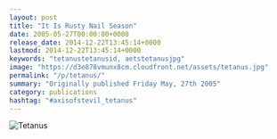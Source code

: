 ```yaml
---
layout: post
title: "It Is Rusty Nail Season"
date: 2005-05-27T00:00:00+0000
release_date: 2014-12-22T13:45:14+0000
lastmod: 2014-12-22T13:45:14+0000
keywords: "tetanustetanusid, aetstetanusjpg"
image: "https://d3e878vmunx8cm.cloudfront.net/assets/tetanus.jpg"
permalink: "/p/tetanus/"
summary: "Originally published Friday May, 27th 2005"
category: publications
hashtag: "#axisofstevil_tetanus"
---
```


[id_1]: https://d3e878vmunx8cm.cloudfront.net/assets/tetanus.jpg "Tetanus"
![Tetanus][id_1]
